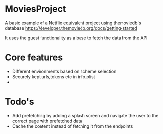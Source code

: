 # MoviesProject
A basic example of a Netflix equivalent project using themoviedb's database 
https://developer.themoviedb.org/docs/getting-started

It uses the guest functionality as a base to fetch the data from the API 

# Core features
- Different environments based on scheme selection
- Securely kept urls,tokens etc in info.plist
- 


# Todo's
- Add prefetching by adding a splash screen and navigate the user to the correct page with prefetched data
- Cache the content instead of fetching it from the endpoints
